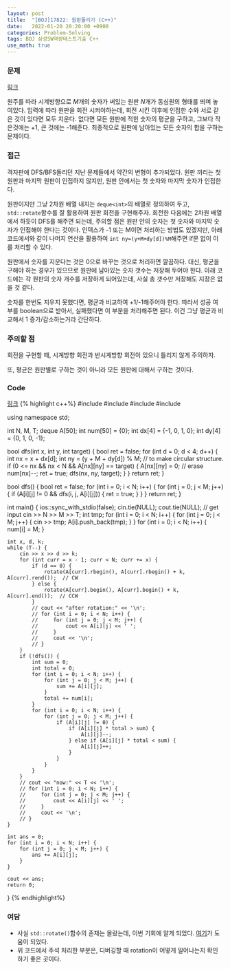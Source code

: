 ```yaml
---
layout: post
title:  "[BOJ]17822: 원판돌리기 (C++)"
date:   2022-01-20 20:20:00 +0900
categories: Problem-Solving
tags: BOJ 삼성SW역량테스트기출 C++
use_math: true
---
```


### 문제
[링크](https://www.acmicpc.net/problem/17822)

원주를 따라 시계방향으로 $M$개의 숫자가 써있는 원판 $N$개가 동심원의 형태를 띄며 놓여있다. 입력에 따라 원판을 회전 시켜야하는데, 회전 시킨 이후에 인접한 수와 서로 같은 것이 있다면 모두 지운다. 없다면 모든 원판에 적힌 숫자의 평균을 구하고, 그보다 작은것에는 +1, 큰 것에는 -1해준다. 최종적으로 원판에 남아있는 모든 숫자의 합을 구하는 문제이다.

### 접근
격자판에 DFS/BFS돌리던 지난 문제들에서 약간의 변형이 추가되었다. 원판 끼리는 첫 원판과 마지막 원판이 인접하지 않지만, 원판 안에서는 첫 숫자와 마지막 숫자가 인접한다.

원판이지만 그냥 2차원 배열 내지는 ```deque<int>```의 배열로 정의하여 두고, ```std::rotate```함수를 잘 활용하여 원판 회전을 구현해주자. 회전한 다음에는 2차원 배열에서 하듯이 DFS를 해주면 되는데, 주의할 점은 원판 안의 숫자는 첫 숫자와 마지막 숫자가 인접해야 한다는 것이다. 인덱스가 -1 또는 M이면 처리하는 방법도 있겠지만, 아래 코드에서와 같이 나머지 연산을 활용하여 ```int ny=(y+M+dy[d])%M```해주면 if문 없이 이를 처리할 수 있다.

원판에서 숫자를 지운다는 것은 0으로 바꾸는 것으로 처리하면 깔끔하다. 대신, 평균을 구해야 하는 경우가 있으므로 원판에 남아있는 숫자 갯수는 저장해 두어야 한다. 아래 코드에는 각 원판의 숫자 개수를 저장하게 되어있는데, 사실 총 갯수만 저장해도 지장은 없을 것 같다.

숫자를 한번도 지우지 못했다면, 평균과 비교하여 +1/-1해주어야 한다. 따라서 성공 여부를 boolean으로 받아서, 실패했다면 이 부분을 처리해주면 된다. 이건 그냥 평균과 비교해서 1 증가/감소하는거라 간단하다.

### 주의할 점
회전을 구현할 때, 시계방향 회전과 반시계방향 회전이 있으니 틀리지 않게 주의하자.

또, 평균은 원판별로 구하는 것이 아니라 모든 원판에 대해서 구하는 것이다.

### Code
[링크](https://github.com/SeminKim/Problem-Solving/blob/master/BOJ/2201/17822.cpp)
{% highlight c++%}
#include <algorithm>
#include <deque>
#include <iostream>
#include <vector>

using namespace std;

int N, M, T;
deque<int> A[50];
int num[50] = {0};
int dx[4] = {-1, 0, 1, 0};
int dy[4] = {0, 1, 0, -1};

bool dfs(int x, int y, int target) {
    bool ret = false;
    for (int d = 0; d < 4; d++) {
        int nx = x + dx[d];
        int ny = (y + M + dy[d]) % M;  // to make circular structure.
        if (0 <= nx && nx < N && A[nx][ny] == target) {
            A[nx][ny] = 0;  // erase
            num[nx]--;
            ret = true;
            dfs(nx, ny, target);
        }
    }
    return ret;
}

bool dfs() {
    bool ret = false;
    for (int i = 0; i < N; i++) {
        for (int j = 0; j < M; j++) {
            if (A[i][j] != 0 && dfs(i, j, A[i][j])) {
                ret = true;
            }
        }
    }
    return ret;
}

int main() {
    ios::sync_with_stdio(false);
    cin.tie(NULL);
    cout.tie(NULL);
    // get input
    cin >> N >> M >> T;
    int tmp;
    for (int i = 0; i < N; i++) {
        for (int j = 0; j < M; j++) {
            cin >> tmp;
            A[i].push_back(tmp);
        }
    }
    for (int i = 0; i < N; i++) {
        num[i] = M;
    }

    int x, d, k;
    while (T--) {
        cin >> x >> d >> k;
        for (int curr = x - 1; curr < N; curr += x) {
            if (d == 0) {
                rotate(A[curr].rbegin(), A[curr].rbegin() + k, A[curr].rend());  // CW
            } else {
                rotate(A[curr].begin(), A[curr].begin() + k, A[curr].end());  // CCW
            }
            // cout << "after rotation:" << '\n';
            // for (int i = 0; i < N; i++) {
            //     for (int j = 0; j < M; j++) {
            //         cout << A[i][j] << ' ';
            //     }
            //     cout << '\n';
            // }
        }
        if (!dfs()) {
            int sum = 0;
            int total = 0;
            for (int i = 0; i < N; i++) {
                for (int j = 0; j < M; j++) {
                    sum += A[i][j];
                }
                total += num[i];
            }
            for (int i = 0; i < N; i++) {
                for (int j = 0; j < M; j++) {
                    if (A[i][j] != 0) {
                        if (A[i][j] * total > sum) {
                            A[i][j]--;
                        } else if (A[i][j] * total < sum) {
                            A[i][j]++;
                        }
                    }
                }
            }
        }
        // cout << "now:" << T << '\n';
        // for (int i = 0; i < N; i++) {
        //     for (int j = 0; j < M; j++) {
        //         cout << A[i][j] << ' ';
        //     }
        //     cout << '\n';
        // }
    }

    int ans = 0;
    for (int i = 0; i < N; i++) {
        for (int j = 0; j < M; j++) {
            ans += A[i][j];
        }
    }

    cout << ans;
    return 0;
}
{% endhighlight%}

### 여담
- 사실 ```std::rotate()```함수의 존재는 몰랐는데, 이번 기회에 알게 되었다. [여기](https://unluckyjung.github.io/cpp/2020/04/10/Rotate/)가 도움이 되었다.
- 위 코드에서 주석 처리한 부분은, 디버깅할 때 rotation이 어떻게 일어나는지 확인하기 좋은 곳이다.

